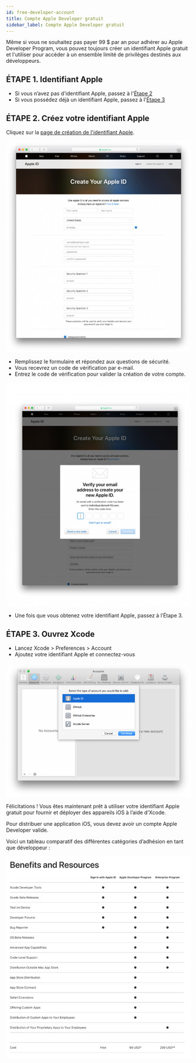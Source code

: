 ```yaml
---
id: free-developer-account
title: Compte Apple Developer gratuit
sidebar_label: Compte Apple Developer gratuit
---
```

Même si vous ne souhaitez pas payer 99 $ par an pour adhérer au Apple Developer Program, vous pouvez toujours créer un identifiant Apple gratuit et l'utiliser pour accéder à un ensemble limité de privilèges destinés aux développeurs.

## ÉTAPE 1. Identifiant Apple

* Si vous n’avez pas d'identifiant Apple, passez à l'[Étape 2](#step-2-create-your-apple-id)
* Si vous possédez déjà un identifiant Apple, passez à l'[Étape 3](#step-3-open-xcode)

## ÉTAPE 2. Créez votre identifiant Apple

Cliquez sur la [page de création de l'identifiant Apple](https://appleid.apple.com/).

![Create your Apple ID](assets/deploy-app-store/Apple-ID-Creation-Page-4D-for-iOS.png)

* Remplissez le formulaire et répondez aux questions de sécurité.
* Vous recevrez un code de vérification par e-mail.
* Entrez le code de vérification pour valider la création de votre compte.

![Register Developer Program](assets/deploy-app-store/Register-developer-program-4D-for-iOS.png)

* Une fois que vous obtenez votre identifiant Apple, passez à l’Étape 3.

## ÉTAPE 3. Ouvrez Xcode

* Lancez Xcode > Preferences > Account
* Ajoutez votre identifiant Apple et connectez-vous 

![Developer Account](assets/test-build/Developer-Account-4D-for-iOS.png)

Félicitations ! Vous êtes maintenant prêt à utiliser votre identifiant Apple gratuit pour fournir et déployer des appareils iOS à l’aide d'Xcode.

Pour distribuer une application iOS, vous devez avoir un compte Apple Developer valide.

Voici un tableau comparatif des différentes catégories d’adhésion en tant que développeur :

![Free Testing](assets/test-build/FreeTestingAppleDeveloperAccount.png)